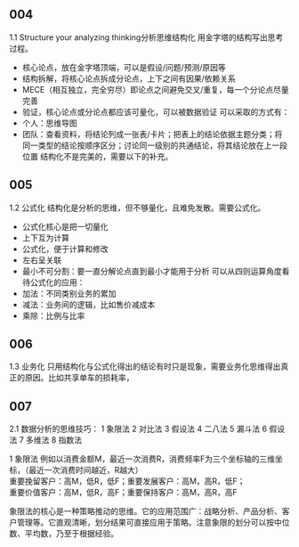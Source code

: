 ## 004 
1.1 Structure your analyzing thinking分析思维结构化
用金字塔的结构写出思考过程。
- 核心论点，放在金字塔顶端，可以是假设/问题/预测/原因等
- 结构拆解，将核心论点拆成分论点，上下之间有因果/依赖关系
- MECE（相互独立，完全穷尽）即论点之间避免交叉/重复，每一个分论点尽量完善
- 验证，核心论点或分论点都应该可量化，可以被数据验证
可以采取的方式有：
-  个人：思维导图
- 团队：查看资料，将结论列成一张表/卡片；把表上的结论依据主题分类；将同一类型的结论按顺序区分；讨论同一级别的共通结论，将其结论放在上一段位置
结构化不是完美的，需要以下的补充。

## 005
1.2 公式化
结构化是分析的思维，但不够量化，且难免发散。需要公式化。
- 公式化核心是把一切量化
- 上下互为计算
- 公式化，便于计算和修改
- 左右呈关联
- 最小不可分割：要一直分解论点直到最小才能用于分析
可以从四则运算角度看待公式化的应用：
- 加法：不同类别业务的累加
- 减法：业务间的逻辑，比如售价减成本
- 乘除：比例与比率

## 006
1.3 业务化
只用结构化与公式化得出的结论有时只是现象，需要业务化思维得出真正的原因。比如共享单车的损耗率，

## 007
2.1 数据分析的思维技巧：
1 象限法
2 对比法
3 假设法
4 二八法
5 漏斗法
6 假设法
7 多维法
8 指数法

1 象限法
例如以消费金额M，最近一次消费R，消费频率F为三个坐标轴的三维坐标，（最近一次消费时间越近，R越大）\
重要挽留客户：高M，低R，低F；重要发展客户：高M，高R，低F；\
重要价值客户：高M，低R，高F；重要保持客户：高M，高R，高F

象限法的核心是一种策略推动的思维。它的应用范围广：战略分析、产品分析、客户管理等。它直观清晰，划分结果可直接应用于策略。注意象限的划分可以按中位数、平均数，乃至于根据经验。


